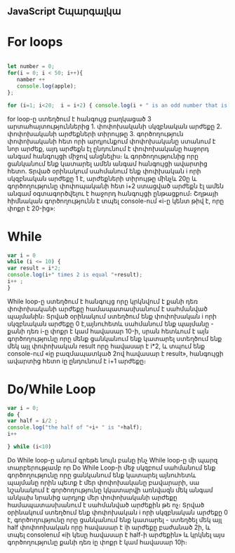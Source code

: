 JavaScript Շպարգալկա
--------------------

# For loops

 
```javascript

let number = 0;
for(i = 0; i < 50; i++){
   namber ++
   console.log(apple);
};

for (i=1; i<20;  i = i+2) { console.log(i + " is an odd number that is less than 20")} 

``` 
for loop-ը ստեղծում է հանգույց բաղկացած 3 արտահայտություններից 
    1. փոփոխականի սկզբնական արժեքը
    2. փոփոխականի արժեքների տիրույթը
    3. գործողություն փոփոխականի հետ որի արդյունքում փոփոխականը ստանում է նոր արժեք, այդ արժեքն էլ ընդունում է փոփոխականը հաջորդ անգամ հանգույցի միջով անցնելիս։
և գործողությունից որը ցանկանում ենք կատարել ամեն անգամ հանգույցի ավարտից հետո. 
    Տրված օրինակում սահմանում ենք փոփխական i որի սկզբնական արժեքը 1 է, արժեքների տիրույթը մինչև 20ը և գործողությունը փոփոպականի հետ i+2 ստացված արժեքն էլ ամեն անգամ օգտագործվելու է հաջորդ հանգույցի ընթացքում։ Շղթայի հիմնական գործողությունն է տպել console-ում «i-ը կենտ թիվ է, որը փոքր է 20-ից»:

# While 

```javascript
var i = 0 
while (i <= 10) {
var result = i*2; 
console.log(i+" times 2 is equal "+result); 
i++ ; 
}


```
While loop-ը ստեղծում է հանգույց որը կրկնվում է քանի դեռ փոփոխականի արժեքը համապատասխանում է սահմանված պայմանին։ 
    Տրված օրինակում ստեղծում ենք փոփոխական i որի սկզբնական արժեքը 0 է,այնուհետև սահմանում ենք պայմանը - քանի դեռ i-ը փոքր է կամ հավասար 10-ի, սրան հետևում է այն գործողությունը որը մենք ցանկանում ենք կատարել ստեղծում ենք մեկ այլ փոփոխական result որը հավասար է i*2, և տպում ենք console-ում «iը բազմապատկած 2ով հավասար է result», հանգույցի ավարտից հետո iը ընդունում է i+1 արժեքը։ 


# Do/While Loop

```javascript
var i = 0; 
do {
var half = i/2 ; 
console.log("the half of "+i+ " is "+half); 
i++

} while (i<10)

```
Do While loop-ը անում գրեթե նույն բանը ինչ While loop-ը մի պարզ տարբերությամբ որ Do While Loop-ի մեջ սկզբում սահմանում ենք գործողությունը որը ցանկանում ենք կատարել այնուհետև պայմանը որին պետք է մեր փոփոխականը բավարարի, սա նշանակում է գործողությունը կկատարվի առնվազն մեկ անգամ անկախ նրանից արդյոք մեր փոփոխականի արժեքը համապատասխանում է սահմանված արժեքին թե ոչ։
    Տրված օրինակում ստեղծում ենք փոփոխական i որի սկզբնական արժեքը 0 է, գործողությունը որը ցանկանում ենք կատարել - ստեղծել մեկ այլ half փոփոոխական որը հավասար է iի արժեքը բաժանած 2ի, և տպել consoleում «iի կեսը հավասար է half-ի արժեքին» և կրկնել այս գործողությունը քանի դեռ iը փոքր է կամ հավասար 10ի։ 


